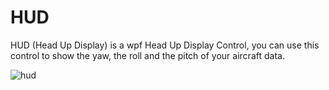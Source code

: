 # HUD
HUD (Head Up Display)  is a wpf Head Up Display Control, you can use this control to show the yaw, the roll and the pitch of your aircraft data.

 ![hud](hud.gif)
